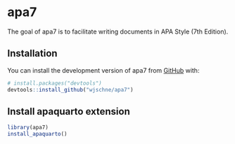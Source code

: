 
# apa7

<!-- badges: start -->
<!-- badges: end -->

The goal of apa7 is to facilitate writing documents in APA Style (7th Edition).

## Installation

You can install the development version of apa7 from [GitHub](https://github.com/) with:

``` r
# install.packages("devtools")
devtools::install_github("wjschne/apa7")
```

## Install apaquarto extension



``` r
library(apa7)
install_apaquarto()
```

